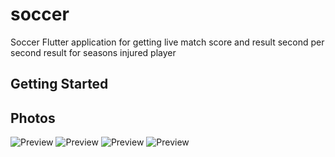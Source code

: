# soccer

Soccer 
Flutter application for getting live match score and result second per second 
result for seasons
injured player 

## Getting Started
## Photos
![Preview](/1.jpeg)
![Preview](2.jpeg)
![Preview](3.jpeg)
![Preview](4.jpeg)


